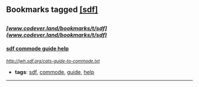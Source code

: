 ## Bookmarks tagged [[sdf]](https://www.codever.land/search?q=[sdf])

_<sup><sup>[www.codever.land/bookmarks/t/sdf](www.codever.land/bookmarks/t/sdf)</sup></sup>_
---
#### [sdf commode guide help](http://jwh.sdf.org/cats-guide-to-commode.txt)
_<sup>http://jwh.sdf.org/cats-guide-to-commode.txt</sup>_

* **tags**: [sdf](../tagged/sdf.md), [commode](../tagged/commode.md), [guide](../tagged/guide.md), [help](../tagged/help.md)
---
